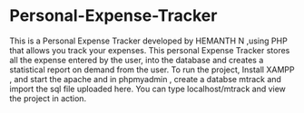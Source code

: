 # Personal-Expense-Tracker
This is a Personal Expense Tracker developed by HEMANTH N ,using PHP that allows you track your expenses. This personal Expense Tracker stores all the expense entered by the user, into the database and creates a statistical report on demand from the user. To run the project, Install XAMPP , and start the apache and in phpmyadmin , create a databse mtrack and import the sql file uploaded here. You can type localhost/mtrack and view the project in action.
